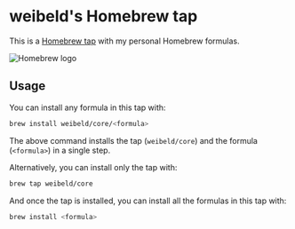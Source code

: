 # weibeld's Homebrew tap

This is a [Homebrew tap](https://docs.brew.sh/Taps) with my personal Homebrew formulas.

![Homebrew logo](https://docs.brew.sh/assets/img/homebrew-256x256.png)

## Usage

You can install any formula in this tap with:

```bash
brew install weibeld/core/<formula>
```

The above command installs the tap (`weibeld/core`) and the formula (`<formula>`) in a single step.

Alternatively, you can install only the tap with:

```bash
brew tap weibeld/core
```

And once the tap is installed, you can install all the formulas in this tap with:

```bash
brew install <formula>
```
